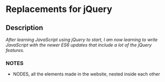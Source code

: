 # __Replacements for jQuery__

## __Description__

_After learning JavaScript using jQuery to start, I am now learning to write JavaScript with the newer ES6 updates that include a lot of the jQuery features._

### __NOTES__

- NODES, all the elements made in the website, nested inside each other

